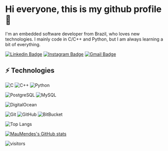 # Hi everyone, this is my github profile :wave:

I'm an embedded software developer from Brazil, who loves new technologies.
I mainly code in C/C++ and Python, but I am always learning a bit of everything.


[![Linkedin Badge](https://img.shields.io/badge/-MauricioMendes-blue?style=flat-square&logo=Linkedin&logoColor=white&link=https://www.linkedin.com/in/engmauriciomendes/)](https://www.linkedin.com/in/engmauriciomendes/)
[![Instagram Badge](https://img.shields.io/badge/-MauMMendes-purple?style=flat-square&logo=instagram&logoColor=white&link=https://instagram.com/mau.mmendes/)](https://instagram.com/mau.mmendes)
[![Gmail Badge](https://img.shields.io/badge/mauricio.eletrica@gmail.com-c14438?style=flat-square&logo=Gmail&logoColor=white&link=mailto:mauricio.eletrica@gmail.com)](mailto:kanna6501@gmail.com)

## ⚡ Technologies

![C](https://img.shields.io/badge/-C-00599C?style=flat-square&logo=c)
![C++](https://img.shields.io/badge/-C++-00599C?style=flat-square&logo=c++)
![Python](https://img.shields.io/badge/-Python-black?style=flat-square&logo=Python)

![PostgreSQL](https://img.shields.io/badge/-PostgreSQL-336791?style=flat-square&logo=postgresql)
![MySQL](https://img.shields.io/badge/-MySQL-black?style=flat-square&logo=mysql)

![DigitalOcean](https://img.shields.io/badge/-Digital%20Ocean-darkblue?style=flat-square&logo=digitalocean)

![Git](https://img.shields.io/badge/-Git-black?style=flat-square&logo=git)
![GitHub](https://img.shields.io/badge/-GitHub-181717?style=flat-square&logo=github)
![BitBucket](https://img.shields.io/badge/-BitBucket-darkblue?style=flat-square&logo=bitbucket)

![Top Langs](https://github-readme-stats.vercel.app/api/top-langs/?username=MauMendes&hide=TeX&layout=compact)

[![MauMendes's GitHub stats](https://github-readme-stats.vercel.app/api?username=MauMendes)](https://github.com/MauMendes/)

![visitors](https://visitor-badge.glitch.me/badge?page_id=MauMendes)
